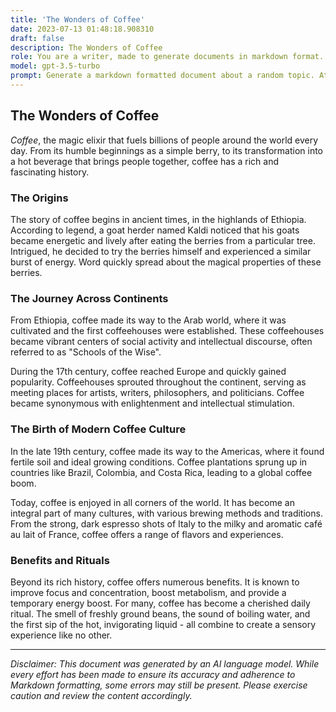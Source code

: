 ```yaml
---
title: 'The Wonders of Coffee'
date: 2023-07-13 01:48:18.908310
draft: false
description: The Wonders of Coffee
role: You are a writer, made to generate documents in markdown format. It is very important that all of the documents you generate are in valid markdown format.
model: gpt-3.5-turbo
prompt: Generate a markdown formatted document about a random topic. At the bottom, include a disclaimer explaining that the document was generated by you. The first line of the document should be the title. Make sure that the entire document is in proper markdown format, using a mix of various tags to make the document visually appealing.
---
```


## The Wonders of Coffee

_Coffee_, the magic elixir that fuels billions of people around the world every day. From its humble beginnings as a simple berry, to its transformation into a hot beverage that brings people together, coffee has a rich and fascinating history.

### The Origins

The story of coffee begins in ancient times, in the highlands of Ethiopia. According to legend, a goat herder named Kaldi noticed that his goats became energetic and lively after eating the berries from a particular tree. Intrigued, he decided to try the berries himself and experienced a similar burst of energy. Word quickly spread about the magical properties of these berries.

### The Journey Across Continents

From Ethiopia, coffee made its way to the Arab world, where it was cultivated and the first coffeehouses were established. These coffeehouses became vibrant centers of social activity and intellectual discourse, often referred to as "Schools of the Wise".

During the 17th century, coffee reached Europe and quickly gained popularity. Coffeehouses sprouted throughout the continent, serving as meeting places for artists, writers, philosophers, and politicians. Coffee became synonymous with enlightenment and intellectual stimulation.

### The Birth of Modern Coffee Culture

In the late 19th century, coffee made its way to the Americas, where it found fertile soil and ideal growing conditions. Coffee plantations sprung up in countries like Brazil, Colombia, and Costa Rica, leading to a global coffee boom.

Today, coffee is enjoyed in all corners of the world. It has become an integral part of many cultures, with various brewing methods and traditions. From the strong, dark espresso shots of Italy to the milky and aromatic café au lait of France, coffee offers a range of flavors and experiences.

### Benefits and Rituals

Beyond its rich history, coffee offers numerous benefits. It is known to improve focus and concentration, boost metabolism, and provide a temporary energy boost. For many, coffee has become a cherished daily ritual. The smell of freshly ground beans, the sound of boiling water, and the first sip of the hot, invigorating liquid - all combine to create a sensory experience like no other.

---

*Disclaimer: This document was generated by an AI language model. While every effort has been made to ensure its accuracy and adherence to Markdown formatting, some errors may still be present. Please exercise caution and review the content accordingly.*